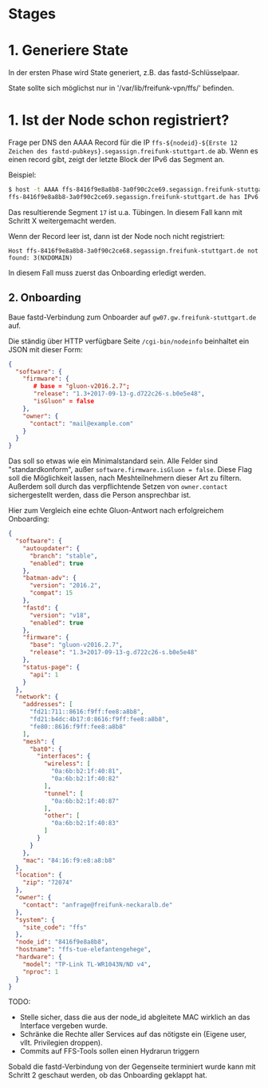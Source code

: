 # Stages

# 1. Generiere State

In der ersten Phase wird State generiert, z.B. das fastd-Schlüsselpaar.

State sollte sich möglichst nur in '/var/lib/freifunk-vpn/ffs/' befinden.

# 1. Ist der Node schon registriert?

Frage per DNS den AAAA Record für die IP `ffs-${nodeid}-${Erste 12 Zeichen des fastd-pubkeys}.segassign.freifunk-stuttgart.de` ab. Wenn es einen record gibt, zeigt der letzte Block der IPv6 das Segment an.

Beispiel:

```sh
$ host -t AAAA ffs-8416f9e8a8b8-3a0f90c2ce69.segassign.freifunk-stuttgart.de
ffs-8416f9e8a8b8-3a0f90c2ce69.segassign.freifunk-stuttgart.de has IPv6 address 2001:2:0:711::17
```

Das resultierende Segment `17` ist u.a. Tübingen. In diesem Fall kann mit Schritt X weitergemacht werden.

Wenn der Record leer ist, dann ist der Node noch nicht registriert:

``
Host ffs-8416f9e8a8b8-3a0f90c2ce68.segassign.freifunk-stuttgart.de not found: 3(NXDOMAIN)
``

In diesem Fall muss zuerst das Onboarding erledigt werden.

## 2. Onboarding

Baue fastd-Verbindung zum Onboarder auf `gw07.gw.freifunk-stuttgart.de` auf.

Die ständig über HTTP verfügbare Seite `/cgi-bin/nodeinfo` beinhaltet ein JSON mit dieser Form:

```json
{
  "software": {
    "firmware": {
       # base = "gluon-v2016.2.7";
       "release": "1.3+2017-09-13-g.d722c26-s.b0e5e48",
       "isGluon" = false
    },
    "owner": {
      "contact": "mail@example.com"
    }
  }
}
```
Das soll so etwas wie ein Minimalstandard sein. Alle Felder sind "standardkonform", außer `software.firmware.isGluon = false`. Diese Flag soll die Möglichkeit lassen, nach Meshteilnehmern dieser Art zu filtern. Außerdem soll durch das verpflichtende Setzen von `owner.contact` sichergestellt werden, dass die Person ansprechbar ist.

Hier zum Vergleich eine echte Gluon-Antwort nach erfolgreichem Onboarding:

```json
{
  "software": {
    "autoupdater": {
      "branch": "stable",
      "enabled": true
    },
    "batman-adv": {
      "version": "2016.2",
      "compat": 15
    },
    "fastd": {
      "version": "v18",
      "enabled": true
    },
    "firmware": {
      "base": "gluon-v2016.2.7",
      "release": "1.3+2017-09-13-g.d722c26-s.b0e5e48"
    },
    "status-page": {
      "api": 1
    }
  },
  "network": {
    "addresses": [
      "fd21:711::8616:f9ff:fee8:a8b8",
      "fd21:b4dc:4b17:0:8616:f9ff:fee8:a8b8",
      "fe80::8616:f9ff:fee8:a8b8"
    ],
    "mesh": {
      "bat0": {
        "interfaces": {
          "wireless": [
            "0a:6b:b2:1f:40:81",
            "0a:6b:b2:1f:40:82"
          ],
          "tunnel": [
            "0a:6b:b2:1f:40:87"
          ],
          "other": [
            "0a:6b:b2:1f:40:83"
          ]
        }
      }
    },
    "mac": "84:16:f9:e8:a8:b8"
  },
  "location": {
    "zip": "72074"
  },
  "owner": {
    "contact": "anfrage@freifunk-neckaralb.de"
  },
  "system": {
    "site_code": "ffs"
  },
  "node_id": "8416f9e8a8b8",
  "hostname": "ffs-tue-elefantengehege",
  "hardware": {
    "model": "TP-Link TL-WR1043N/ND v4",
    "nproc": 1
  }
}
```

TODO:

* Stelle sicher, dass die aus der node\_id abgleitete MAC wirklich an das Interface vergeben wurde.
* Schränke die Rechte aller Services auf das nötigste ein (Eigene user, vllt. Privilegien droppen).
* Commits auf FFS-Tools sollen einen Hydrarun triggern

Sobald die fastd-Verbindung von der Gegenseite terminiert wurde kann mit Schritt 2 geschaut werden, ob das Onboarding geklappt hat.
